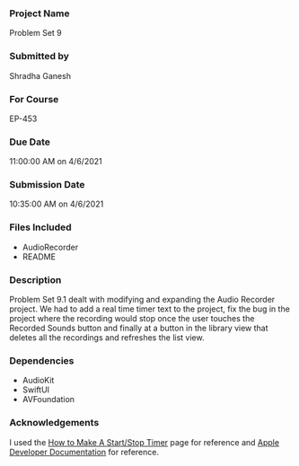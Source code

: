 ### Project Name

Problem Set 9 

### Submitted by 

Shradha Ganesh

### For Course 

EP-453 

### Due Date

11:00:00 AM on 4/6/2021

### Submission Date

10:35:00 AM on 4/6/2021

### Files Included

* AudioRecorder
* README

### Description 

Problem Set 9.1 dealt with modifying and expanding the Audio Recorder project. We had to add a real time timer text to the project, fix the bug in the project where the recording would stop once the user touches the Recorded Sounds button and finally at a button in the library view that deletes all the recordings and refreshes the list view. 

### Dependencies

* AudioKit
* SwiftUI
* AVFoundation

### Acknowledgements

I used the [How to Make A Start/Stop Timer](https://stackoverflow.com/questions/63548432/swiftui-how-to-make-a-start-stop-timer) page for reference and [Apple Developer Documentation](https://developer.apple.com/documentation/) for reference. 
